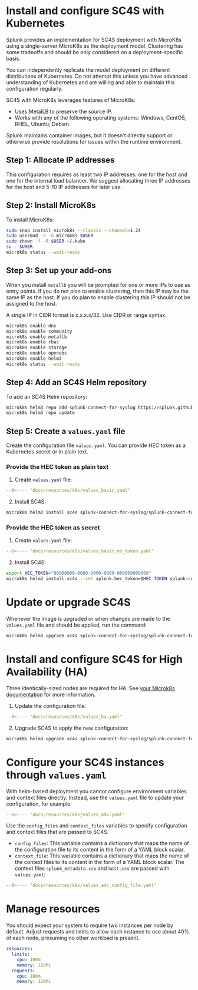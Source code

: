 
# Install and configure SC4S with Kubernetes
Splunk provides an implementation for SC4S deployment with MicroK8s using a single-server MicroK8s as the deployment model. Clustering has some tradeoffs and should be only considered on a deployment-specific basis.

You can independently replicate the model deployment on different distributions of Kubernetes. Do not attempt this unless you have advanced understanding of Kubernetes and are willing and able to maintain this configuration regularly.

SC4S with MicroK8s leverages features of MicroK8s:
* Uses MetalLB to preserve the source IP.
* Works with any of the following operating systems: Windows, CentOS, RHEL, Ubuntu, Debian.

Splunk maintains container images, but it doesn't directly support or otherwise provide resolutions for issues within the runtime environment.

## Step 1: Allocate IP addresses
This configuration requires as least two IP addresses: one for the host and one for the internal load balancer. We suggest allocating three IP addresses for the host and 5-10 IP addresses for later use.

## Step 2: Install MicroK8s
To install MicroK8s:
```bash
sudo snap install microk8s --classic --channel=1.24
sudo usermod -a -G microk8s $USER
sudo chown -f -R $USER ~/.kube
su - $USER
microk8s status --wait-ready
```

## Step 3: Set up your add-ons
When you install `metallb` you will be prompted for one or more IPs to use as entry points. If you do not plan to enable clustering, then this IP may be the same IP as the host. If you do plan to enable clustering this IP should not be assigned to the host.

A single IP in CIDR format is x.x.x.x/32. Use CIDR or range syntax.

```bash
microk8s enable dns 
microk8s enable community
microk8s enable metallb 
microk8s enable rbac 
microk8s enable storage 
microk8s enable openebs 
microk8s enable helm3
microk8s status --wait-ready
```

## Step 4: Add an SC4S Helm repository
To add an SC4S Helm repository:

```bash
microk8s helm3 repo add splunk-connect-for-syslog https://splunk.github.io/splunk-connect-for-syslog
microk8s helm3 repo update
```

## Step 5: Create a `values.yaml` file
Create the configuration file `values.yaml`. You can provide HEC token as a Kubernetes secret or in plain text. 

### Provide the HEC token as plain text
1. Create `values.yaml` file:

```yaml
--8<---- "docs/resources/k8s/values_basic.yaml"
```

2. Install SC4S:
```bash
microk8s helm3 install sc4s splunk-connect-for-syslog/splunk-connect-for-syslog -f values.yaml
```

### Provide the HEC token as secret
1. Create `values.yaml` file:

```yaml
--8<---- "docs/resources/k8s/values_basic_no_token.yaml"
```

2. Install SC4S:
```bash
export HEC_TOKEN="00000000-0000-0000-0000-000000000000"
microk8s helm3 install sc4s --set splunk.hec_token=$HEC_TOKEN splunk-connect-for-syslog/splunk-connect-for-syslog -f values.yaml
```

# Update or upgrade SC4S 
Whenever the image is upgraded or when changes are made to the `values.yaml` file and should be applied, run the command:

```bash
microk8s helm3 upgrade sc4s splunk-connect-for-syslog/splunk-connect-for-syslog -f values.yaml
```

# Install and configure SC4S for High Availability (HA)

Three identically-sized nodes are required for HA. See [your Microk8s documentation](https://microk8s.io) for more information.

1. Update the configuration file:
```yaml
--8<---- "docs/resources/k8s/values_ha.yaml"
```

2. Upgrade SC4S to apply the new configuration:
```bash
microk8s helm3 upgrade sc4s splunk-connect-for-syslog/splunk-connect-for-syslog -f values.yaml
```

# Configure your SC4S instances through `values.yaml`

With helm-based deployment you cannot configure environment variables and 
context files directly. Instead, use the `values.yaml` file to update your configuration, for example:

```yaml
--8<---- "docs/resources/k8s/values_adv.yaml"

```

Use the `config_files` and `context_files` variables to specify configuration and context files that are passed to SC4S.

- `config_files`: This variable contains a dictionary that maps the name of the configuration file to its content in the form of a YAML block scalar.
- `context_file`: This variable contains a dictionary that maps the name of the context files to its content in the form of a YAML block scalar. The context files `splunk_metadata.csv` and `host.csv` are passed with `values.yaml`:
```yaml
--8<---- "docs/resources/k8s/values_adv_config_file.yaml"
```

# Manage resources

You should expect your system to require two instances per node by default. Adjust requests and limits to allow each instance to use about 40% of each node, presuming no other workload is present. 

```yaml
resources:
  limits:
    cpu: 100m
    memory: 128Mi
  requests:
    cpu: 100m
    memory: 128Mi
```
